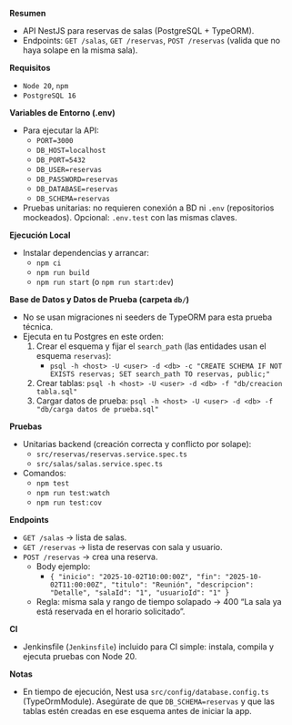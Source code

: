 **Resumen**
- API NestJS para reservas de salas (PostgreSQL + TypeORM).
- Endpoints: `GET /salas`, `GET /reservas`, `POST /reservas` (valida que no haya solape en la misma sala).

**Requisitos**
- `Node 20`, `npm`
- `PostgreSQL 16`

**Variables de Entorno (.env)**
- Para ejecutar la API:
  - `PORT=3000`
  - `DB_HOST=localhost`
  - `DB_PORT=5432`
  - `DB_USER=reservas`
  - `DB_PASSWORD=reservas`
  - `DB_DATABASE=reservas`
  - `DB_SCHEMA=reservas`
- Pruebas unitarias: no requieren conexión a BD ni `.env` (repositorios mockeados). Opcional: `.env.test` con las mismas claves.

**Ejecución Local**
- Instalar dependencias y arrancar:
  - `npm ci`
  - `npm run build`
  - `npm run start` (o `npm run start:dev`)

**Base de Datos y Datos de Prueba (carpeta `db/`)**
- No se usan migraciones ni seeders de TypeORM para esta prueba técnica.
- Ejecuta en tu Postgres en este orden:
  1) Crear el esquema y fijar el `search_path` (las entidades usan el esquema `reservas`):
     - `psql -h <host> -U <user> -d <db> -c "CREATE SCHEMA IF NOT EXISTS reservas; SET search_path TO reservas, public;"`
  2) Crear tablas: `psql -h <host> -U <user> -d <db> -f "db/creacion tabla.sql"`
  3) Cargar datos de prueba: `psql -h <host> -U <user> -d <db> -f "db/carga datos de prueba.sql"`

**Pruebas**
- Unitarias backend (creación correcta y conflicto por solape):
  - `src/reservas/reservas.service.spec.ts`
  - `src/salas/salas.service.spec.ts`
- Comandos:
  - `npm test`
  - `npm run test:watch`
  - `npm run test:cov`

**Endpoints**
- `GET /salas` → lista de salas.
- `GET /reservas` → lista de reservas con sala y usuario.
- `POST /reservas` → crea una reserva.
  - Body ejemplo:
    - `{ "inicio": "2025-10-02T10:00:00Z", "fin": "2025-10-02T11:00:00Z", "titulo": "Reunión", "descripcion": "Detalle", "salaId": "1", "usuarioId": "1" }`
  - Regla: misma sala y rango de tiempo solapado → 400 “La sala ya está reservada en el horario solicitado”.

**CI**
- Jenkinsfile (`Jenkinsfile`) incluido para CI simple: instala, compila y ejecuta pruebas con Node 20.

**Notas**
- En tiempo de ejecución, Nest usa `src/config/database.config.ts` (TypeOrmModule). Asegúrate de que `DB_SCHEMA=reservas` y que las tablas estén creadas en ese esquema antes de iniciar la app.

